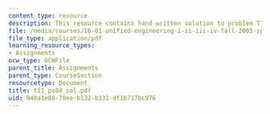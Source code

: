 ```yaml
---
content_type: resource
description: This resource contains hand written solution to problem T11.
file: /media/courses/16-01-unified-engineering-i-ii-iii-iv-fall-2005-spring-2006/940a1e8670eeb132b331df1b717bc976_t11_ps04_sol.pdf
file_type: application/pdf
learning_resource_types:
- Assignments
ocw_type: OCWFile
parent_title: Assignments
parent_type: CourseSection
resourcetype: Document
title: t11_ps04_sol.pdf
uid: 940a1e86-70ee-b132-b331-df1b717bc976
---
```


